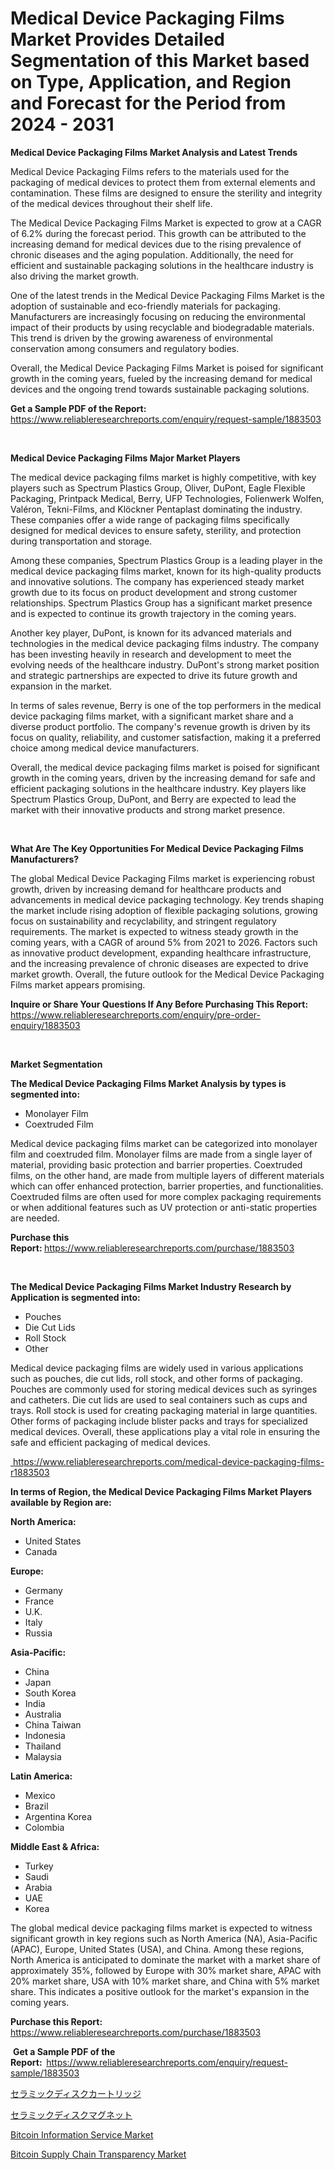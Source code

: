 <p><h1>Medical Device Packaging Films Market Provides Detailed Segmentation of this Market based on Type, Application, and Region and Forecast for the Period from 2024 - 2031</h1></p><p><strong>Medical Device Packaging Films Market Analysis and Latest Trends</strong></p>
<p><p>Medical Device Packaging Films refers to the materials used for the packaging of medical devices to protect them from external elements and contamination. These films are designed to ensure the sterility and integrity of the medical devices throughout their shelf life.</p><p>The Medical Device Packaging Films Market is expected to grow at a CAGR of 6.2% during the forecast period. This growth can be attributed to the increasing demand for medical devices due to the rising prevalence of chronic diseases and the aging population. Additionally, the need for efficient and sustainable packaging solutions in the healthcare industry is also driving the market growth.</p><p>One of the latest trends in the Medical Device Packaging Films Market is the adoption of sustainable and eco-friendly materials for packaging. Manufacturers are increasingly focusing on reducing the environmental impact of their products by using recyclable and biodegradable materials. This trend is driven by the growing awareness of environmental conservation among consumers and regulatory bodies.</p><p>Overall, the Medical Device Packaging Films Market is poised for significant growth in the coming years, fueled by the increasing demand for medical devices and the ongoing trend towards sustainable packaging solutions.</p></p>
<p><strong>Get a Sample PDF of the Report:&nbsp;</strong> <a href="https://www.reliableresearchreports.com/enquiry/request-sample/1883503">https://www.reliableresearchreports.com/enquiry/request-sample/1883503</a></p>
<p>&nbsp;</p>
<p><strong>Medical Device Packaging Films Major Market Players</strong></p>
<p><p>The medical device packaging films market is highly competitive, with key players such as Spectrum Plastics Group, Oliver, DuPont, Eagle Flexible Packaging, Printpack Medical, Berry, UFP Technologies, Folienwerk Wolfen, Valéron, Tekni-Films, and Klöckner Pentaplast dominating the industry. These companies offer a wide range of packaging films specifically designed for medical devices to ensure safety, sterility, and protection during transportation and storage.</p><p>Among these companies, Spectrum Plastics Group is a leading player in the medical device packaging films market, known for its high-quality products and innovative solutions. The company has experienced steady market growth due to its focus on product development and strong customer relationships. Spectrum Plastics Group has a significant market presence and is expected to continue its growth trajectory in the coming years.</p><p>Another key player, DuPont, is known for its advanced materials and technologies in the medical device packaging films industry. The company has been investing heavily in research and development to meet the evolving needs of the healthcare industry. DuPont's strong market position and strategic partnerships are expected to drive its future growth and expansion in the market.</p><p>In terms of sales revenue, Berry is one of the top performers in the medical device packaging films market, with a significant market share and a diverse product portfolio. The company's revenue growth is driven by its focus on quality, reliability, and customer satisfaction, making it a preferred choice among medical device manufacturers.</p><p>Overall, the medical device packaging films market is poised for significant growth in the coming years, driven by the increasing demand for safe and efficient packaging solutions in the healthcare industry. Key players like Spectrum Plastics Group, DuPont, and Berry are expected to lead the market with their innovative products and strong market presence.</p></p>
<p>&nbsp;</p>
<p><strong>What Are The Key Opportunities For Medical Device Packaging Films Manufacturers?</strong></p>
<p><p>The global Medical Device Packaging Films market is experiencing robust growth, driven by increasing demand for healthcare products and advancements in medical device packaging technology. Key trends shaping the market include rising adoption of flexible packaging solutions, growing focus on sustainability and recyclability, and stringent regulatory requirements. The market is expected to witness steady growth in the coming years, with a CAGR of around 5% from 2021 to 2026. Factors such as innovative product development, expanding healthcare infrastructure, and the increasing prevalence of chronic diseases are expected to drive market growth. Overall, the future outlook for the Medical Device Packaging Films market appears promising.</p></p>
<p><strong>Inquire or Share Your Questions If Any Before Purchasing This Report:</strong> <a href="https://www.reliableresearchreports.com/enquiry/pre-order-enquiry/1883503">https://www.reliableresearchreports.com/enquiry/pre-order-enquiry/1883503</a></p>
<p>&nbsp;</p>
<p><strong>Market Segmentation</strong></p>
<p><strong>The Medical Device Packaging Films Market Analysis by types is segmented into:</strong></p>
<p><ul><li>Monolayer Film</li><li>Coextruded Film</li></ul></p>
<p><p>Medical device packaging films market can be categorized into monolayer film and coextruded film. Monolayer films are made from a single layer of material, providing basic protection and barrier properties. Coextruded films, on the other hand, are made from multiple layers of different materials which can offer enhanced protection, barrier properties, and functionalities. Coextruded films are often used for more complex packaging requirements or when additional features such as UV protection or anti-static properties are needed.</p></p>
<p><strong>Purchase this Report:&nbsp;</strong><a href="https://www.reliableresearchreports.com/purchase/1883503">https://www.reliableresearchreports.com/purchase/1883503</a></p>
<p>&nbsp;</p>
<p><strong>The Medical Device Packaging Films Market Industry Research by Application is segmented into:</strong></p>
<p><ul><li>Pouches</li><li>Die Cut Lids</li><li>Roll Stock</li><li>Other</li></ul></p>
<p><p>Medical device packaging films are widely used in various applications such as pouches, die cut lids, roll stock, and other forms of packaging. Pouches are commonly used for storing medical devices such as syringes and catheters. Die cut lids are used to seal containers such as cups and trays. Roll stock is used for creating packaging material in large quantities. Other forms of packaging include blister packs and trays for specialized medical devices. Overall, these applications play a vital role in ensuring the safe and efficient packaging of medical devices.</p></p>
<p><a href="https://www.reliableresearchreports.com/medical-device-packaging-films-r1883503">&nbsp;https://www.reliableresearchreports.com/medical-device-packaging-films-r1883503</a></p>
<p><strong>In terms of Region, the Medical Device Packaging Films Market Players available by Region are:</strong></p>
<p>
    <p> <strong> North America: </strong>
        <ul>
            <li>United States</li>
            <li>Canada</li>
        </ul>
        </p> 
    <p> <strong> Europe: </strong>
        <ul>
            <li>Germany</li>
            <li>France</li>
            <li>U.K.</li>
            <li>Italy</li>
            <li>Russia</li>
        </ul>
        </p> 
    <p> <strong> Asia-Pacific: </strong>
        <ul>
            <li>China</li>
            <li>Japan</li>
            <li>South Korea</li>
            <li>India</li>
            <li>Australia</li>
            <li>China Taiwan</li>
            <li>Indonesia</li>
            <li>Thailand</li>
            <li>Malaysia</li>
        </ul>
        </p> 
    <p> <strong> Latin America: </strong>
        <ul>
            <li>Mexico</li>
            <li>Brazil</li>
            <li>Argentina Korea</li>
            <li>Colombia</li>
        </ul>
        </p> 
    <p> <strong> Middle East & Africa: </strong>
        <ul>
            <li>Turkey</li>
            <li>Saudi</li>
            <li>Arabia</li>
            <li>UAE</li>
            <li>Korea</li>
        </ul>
    </p>
    </p>
<p><p>The global medical device packaging films market is expected to witness significant growth in key regions such as North America (NA), Asia-Pacific (APAC), Europe, United States (USA), and China. Among these regions, North America is anticipated to dominate the market with a market share of approximately 35%, followed by Europe with 30% market share, APAC with 20% market share, USA with 10% market share, and China with 5% market share. This indicates a positive outlook for the market's expansion in the coming years.</p></p>
<p><strong>Purchase this Report: </strong><a href="https://www.reliableresearchreports.com/purchase/1883503">https://www.reliableresearchreports.com/purchase/1883503</a></p>
<p>&nbsp;<strong>Get a Sample PDF of the Report:&nbsp;&nbsp;</strong><a href="https://www.reliableresearchreports.com/enquiry/request-sample/1883503">https://www.reliableresearchreports.com/enquiry/request-sample/1883503</a></p>
<p><strong></strong></p>
<p><p><a href="https://github.com/tanyaali3/Market-Research-Report-List-1/blob/main/955798358009.md">セラミックディスクカートリッジ</a></p><p><a href="https://github.com/DwightHuels1/Market-Research-Report-List-1/blob/main/229004258010.md">セラミックディスクマグネット</a></p><p><a href="https://www.linkedin.com/pulse/bitcoin-information-service-market-key-successful-business-tvvye">Bitcoin Information Service Market</a></p><p><a href="https://www.linkedin.com/pulse/bitcoin-supply-chain-transparency-market-comprehensive-assessment-i6l1e">Bitcoin Supply Chain Transparency Market</a></p></p>